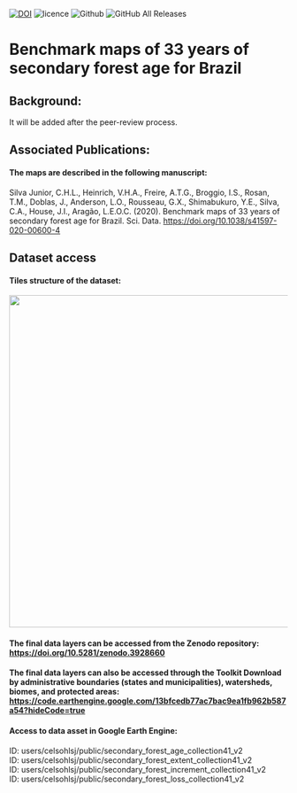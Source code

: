 [![DOI](https://zenodo.org/badge/doi/10.5281/zenodo.3928660.svg)](http://dx.doi.org/10.5281/zenodo.3928660)
![licence](https://img.shields.io/badge/Licence-GPL--3-blue.svg)
![Github](https://img.shields.io/badge/Github-0.0.7-green.svg)
![GitHub All Releases](https://img.shields.io/github/downloads/celsohlsj/gee_brazil_sv/total)

# Benchmark maps of 33 years of secondary forest age for Brazil


## Background:
It will be added after the peer-review process.

## Associated Publications:
#### The maps are described in the following manuscript:
Silva Junior, C.H.L., Heinrich, V.H.A., Freire, A.T.G., Broggio, I.S., Rosan, T.M., Doblas, J., Anderson, L.O., Rousseau, G.X., Shimabukuro, Y.E., Silva, C.A., House, J.I., Aragão, L.E.O.C. (2020). Benchmark maps of 33 years of secondary forest age for Brazil. Sci. Data. https://doi.org/10.1038/s41597-020-00600-4

## Dataset access
#### Tiles structure of the dataset:
<img src="https://drive.google.com/uc?export=view&id=1l_M7XnboV8dcwBfOxnianpdt9sV6Mcpv" width="600">

#### The final data layers can be accessed from the Zenodo repository: https://doi.org/10.5281/zenodo.3928660

#### The final data layers can also be accessed through the Toolkit Download by administrative boundaries (states and municipalities), watersheds, biomes, and protected areas: https://code.earthengine.google.com/13bfcedb77ac7bac9ea1fb962b587a54?hideCode=true

#### Access to data asset in Google Earth Engine:
ID: users/celsohlsj/public/secondary_forest_age_collection41_v2<br />
ID: users/celsohlsj/public/secondary_forest_extent_collection41_v2<br />
ID: users/celsohlsj/public/secondary_forest_increment_collection41_v2<br />
ID: users/celsohlsj/public/secondary_forest_loss_collection41_v2
